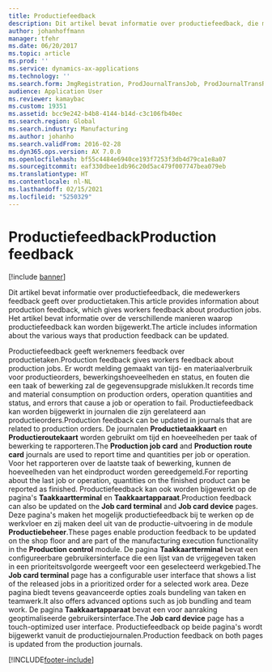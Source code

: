 ```yaml
---
title: Productiefeedback
description: Dit artikel bevat informatie over productiefeedback, die medewerkers feedback geeft over productietaken. Het artikel bevat informatie over de verschillende manieren waarop productiefeedback kan worden bijgewerkt.
author: johanhoffmann
manager: tfehr
ms.date: 06/20/2017
ms.topic: article
ms.prod: ''
ms.service: dynamics-ax-applications
ms.technology: ''
ms.search.form: JmgRegistration, ProdJournalTransJob, ProdJournalTransRoute, ProdParmReportFinished
audience: Application User
ms.reviewer: kamaybac
ms.custom: 19351
ms.assetid: bcc9e242-b4b8-4144-b14d-c3c106fb40ec
ms.search.region: Global
ms.search.industry: Manufacturing
ms.author: johanho
ms.search.validFrom: 2016-02-28
ms.dyn365.ops.version: AX 7.0.0
ms.openlocfilehash: bf55c4484e6940ce193f7253f3db4d79ca1e8a07
ms.sourcegitcommit: eaf330dbee1db96c20d5ac479f007747bea079eb
ms.translationtype: HT
ms.contentlocale: nl-NL
ms.lasthandoff: 02/15/2021
ms.locfileid: "5250329"
---
```

# <a name="production-feedback"></a><span data-ttu-id="afc70-104">Productiefeedback</span><span class="sxs-lookup"><span data-stu-id="afc70-104">Production feedback</span></span>

[!include [banner](../includes/banner.md)]

<span data-ttu-id="afc70-105">Dit artikel bevat informatie over productiefeedback, die medewerkers feedback geeft over productietaken.</span><span class="sxs-lookup"><span data-stu-id="afc70-105">This article provides information about production feedback, which gives workers feedback about production jobs.</span></span> <span data-ttu-id="afc70-106">Het artikel bevat informatie over de verschillende manieren waarop productiefeedback kan worden bijgewerkt.</span><span class="sxs-lookup"><span data-stu-id="afc70-106">The article includes information about the various ways that production feedback can be updated.</span></span>

<span data-ttu-id="afc70-107">Productiefeedback geeft werknemers feedback over productietaken.</span><span class="sxs-lookup"><span data-stu-id="afc70-107">Production feedback gives workers feedback about production jobs.</span></span> <span data-ttu-id="afc70-108">Er wordt melding gemaakt van tijd- en materiaalverbruik voor productieorders, bewerkingshoeveelheden en status, en fouten die een taak of bewerking zal de gegevensupgrade mislukken.</span><span class="sxs-lookup"><span data-stu-id="afc70-108">It records time and material consumption on production orders, operation quantities and status, and errors that cause a job or operation to fail.</span></span> <span data-ttu-id="afc70-109">Productiefeedback kan worden bijgewerkt in journalen die zijn gerelateerd aan productieorders.</span><span class="sxs-lookup"><span data-stu-id="afc70-109">Production feedback can be updated in journals that are related to production orders.</span></span> <span data-ttu-id="afc70-110">De journalen **Productietaakkaart** en **Productieroutekaart** worden gebruikt om tijd en hoeveelheden per taak of bewerking te rapporteren.</span><span class="sxs-lookup"><span data-stu-id="afc70-110">The **Production job card** and **Production route card** journals are used to report time and quantities per job or operation.</span></span> <span data-ttu-id="afc70-111">Voor het rapporteren over de laatste taak of bewerking, kunnen de hoeveelheden van het eindproduct worden gereedgemeld.</span><span class="sxs-lookup"><span data-stu-id="afc70-111">For reporting about the last job or operation, quantities on the finished product can be reported as finished.</span></span> <span data-ttu-id="afc70-112">Productiefeedback kan ook worden bijgewerkt op de pagina's **Taakkaartterminal** en **Taakkaartapparaat**.</span><span class="sxs-lookup"><span data-stu-id="afc70-112">Production feedback can also be updated on the **Job card terminal** and **Job card device** pages.</span></span> <span data-ttu-id="afc70-113">Deze pagina's maken het mogelijk productiefeedback bij te werken op de werkvloer en zij maken deel uit van de productie-uitvoering in de module **Productiebeheer**.</span><span class="sxs-lookup"><span data-stu-id="afc70-113">These pages enable production feedback to be updated on the shop floor and are part of the manufacturing execution functionality in the **Production control** module.</span></span> <span data-ttu-id="afc70-114">De pagina **Taakkaartterminal** bevat een configureerbare gebruikersinterface die een lijst van de vrijgegeven taken in een prioriteitsvolgorde weergeeft voor een geselecteerd werkgebied.</span><span class="sxs-lookup"><span data-stu-id="afc70-114">The **Job card terminal** page has a configurable user interface that shows a list of the released jobs in a prioritized order for a selected work area.</span></span> <span data-ttu-id="afc70-115">Deze pagina biedt tevens geavanceerde opties zoals bundeling van taken en teamwerk.</span><span class="sxs-lookup"><span data-stu-id="afc70-115">It also offers advanced options such as job bundling and team work.</span></span> <span data-ttu-id="afc70-116">De pagina **Taakkaartapparaat** bevat een voor aanraking geoptimaliseerde gebruikersinterface.</span><span class="sxs-lookup"><span data-stu-id="afc70-116">The **Job card device** page has a touch-optimized user interface.</span></span> <span data-ttu-id="afc70-117">Productiefeedback op beide pagina's wordt bijgewerkt vanuit de productiejournalen.</span><span class="sxs-lookup"><span data-stu-id="afc70-117">Production feedback on both pages is updated from the production journals.</span></span>





[!INCLUDE[footer-include](../../includes/footer-banner.md)]